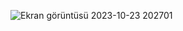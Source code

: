 
![Ekran görüntüsü 2023-10-23 202701](https://github.com/Gamzesrn/react-bmi-calculator/assets/117711013/f8930d87-a97a-4dde-88a6-938414fbb63b)

